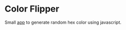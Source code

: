 # Color Flipper

Small [app](https://deivissonlisboa.github.io/color-flipper/) to generate random hex color using javascript.